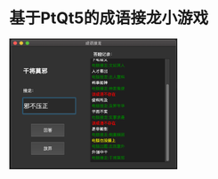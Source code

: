 # 基于PtQt5的成语接龙小游戏
<img src="https://raw.githubusercontent.com/Zoe0313/IdiomGame/master/preview.png" width="60%">
